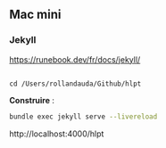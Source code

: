 ## Mac mini

### Jekyll

https://runebook.dev/fr/docs/jekyll/

```

cd /Users/rollandauda/Github/hlpt
```

**Construire** :

```bash
bundle exec jekyll serve --livereload
```

http://localhost:4000/hlpt